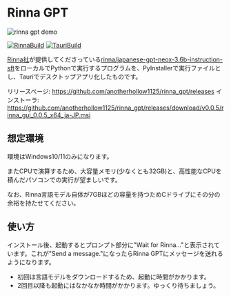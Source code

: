 # Rinna GPT

![rinna gpt demo](..github/rinna.gif)

[![RinnaBuild](https://github.com/anotherhollow1125/rinna_gpt/actions/workflows/rinna_build.yaml/badge.svg)](https://github.com/anotherhollow1125/rinna_gpt/actions/workflows/rinna_build.yaml)
[![TauriBuild](https://github.com/anotherhollow1125/rinna_gpt/actions/workflows/tauri_build.yaml/badge.svg)](https://github.com/anotherhollow1125/rinna_gpt/actions/workflows/tauri_build.yaml)

[Rinna社](https://rinna.co.jp/)が提供してくださっている[rinna/japanese-gpt-neox-3.6b-instruction-sft](https://huggingface.co/rinna/japanese-gpt-neox-3.6b-instruction-sft)をローカルでPythonで実行するプログラムを、PyInstallerで実行ファイルとし、Tauriでデスクトップアプリ化したものです。

リリースページ: https://github.com/anotherhollow1125/rinna_gpt/releases
インストーラ: https://github.com/anotherhollow1125/rinna_gpt/releases/download/v0.0.5/rinna_gui_0.0.5_x64_ja-JP.msi

## 想定環境

環境はWindows10/11のみになります。

またCPUで演算するため、大容量メモリ(少なくとも32GB)と、高性能なCPUを積んだパソコンでの実行が望ましいです。

なお、Rinna言語モデル自体が7GBほどの容量を持つためCドライブにその分の余裕を持たせてください。

## 使い方

インストール後、起動するとプロンプト部分に"Wait for Rinna..."と表示されています。これが"Send a message."になったらRinna GPTにメッセージを送れるようになります。

- 初回は言語モデルをダウンロードするため、起動に時間がかかります。
- 2回目以降も起動にはなかなか時間がかかります。ゆっくり待ちましょう。